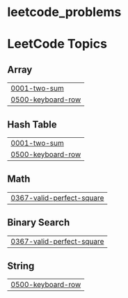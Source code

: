 # leetcode_problems
<!---LeetCode Topics Start-->
# LeetCode Topics
## Array
|  |
| ------- |
| [0001-two-sum](https://github.com/AlexshaPonChalesM/leetcode_problems/tree/master/0001-two-sum) |
| [0500-keyboard-row](https://github.com/AlexshaPonChalesM/leetcode_problems/tree/master/0500-keyboard-row) |
## Hash Table
|  |
| ------- |
| [0001-two-sum](https://github.com/AlexshaPonChalesM/leetcode_problems/tree/master/0001-two-sum) |
| [0500-keyboard-row](https://github.com/AlexshaPonChalesM/leetcode_problems/tree/master/0500-keyboard-row) |
## Math
|  |
| ------- |
| [0367-valid-perfect-square](https://github.com/AlexshaPonChalesM/leetcode_problems/tree/master/0367-valid-perfect-square) |
## Binary Search
|  |
| ------- |
| [0367-valid-perfect-square](https://github.com/AlexshaPonChalesM/leetcode_problems/tree/master/0367-valid-perfect-square) |
## String
|  |
| ------- |
| [0500-keyboard-row](https://github.com/AlexshaPonChalesM/leetcode_problems/tree/master/0500-keyboard-row) |
<!---LeetCode Topics End-->